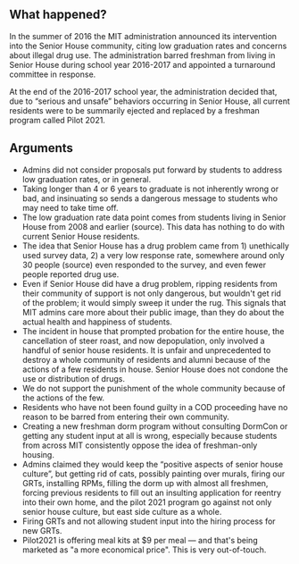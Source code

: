 ## What happened?

In the summer of 2016 the MIT administration announced its intervention into the Senior House community, citing low graduation rates and concerns about illegal drug use. The administration barred freshman from living in Senior House during school year 2016-2017 and appointed a turnaround committee in response.

At the end of the 2016-2017 school year, the administration decided that, due to “serious and unsafe” behaviors occurring in Senior House, all current residents were to be summarily ejected and replaced by a freshman program called Pilot 2021.

## Arguments
- Admins did not consider proposals put forward by students to address low graduation rates, or in general.
- Taking longer than 4 or 6 years to graduate is not inherently wrong or bad, and insinuating so sends a dangerous message to students who may need to take time off.
- The low graduation rate data point comes from students living in Senior House from 2008 and earlier (source). This data has nothing to do with current Senior House residents.
- The idea that Senior House has a drug problem came from 1) unethically used survey data, 2) a very low response rate, somewhere around only 30 people (source) even responded to the survey, and even fewer people reported drug use.
- Even if Senior House did have a drug problem, ripping residents from their community of support is not only dangerous, but wouldn't get rid of the problem; it would simply sweep it under the rug. This signals that MIT admins care more about their public image, than they do about the actual health and happiness of students.
- The incident in house that prompted probation for the entire house, the cancellation of steer roast, and now depopulation, only involved a handful of senior house residents. It is unfair and unprecedented to destroy a whole community of residents and alumni because of the actions of a few residents in house. Senior House does not condone the use or distribution of drugs.
- We do not support the punishment of the whole community because of the actions of the few.
- Residents who have not been found guilty in a COD proceeding have no reason to be barred from entering their own community.
- Creating a new freshman dorm program without consulting DormCon or getting any student input at all is wrong, especially because students from across MIT consistently oppose the idea of freshman-only housing.
- Admins claimed they would keep the “positive aspects of senior house culture”, but getting rid of cats, possibly painting over murals, firing our GRTs, installing RPMs, filling the dorm up with almost all freshmen, forcing previous residents to fill out an insulting application for reentry into their own home, and the pilot 2021 program go against not only senior house culture, but east side culture as a whole.
- Firing GRTs and not allowing student input into the hiring process for new GRTs.
- Pilot2021 is offering meal kits at $9 per meal — and that's being marketed as "a more economical price". This is very out-of-touch.
